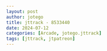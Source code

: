 ```yaml
---
layout: post
author: jotego
title: jttrack - 8533440
date: 2024-07-12
categories: [Arcade, jotego.jttrack]
tags: [jttrack, jtpatreon]
---
```


